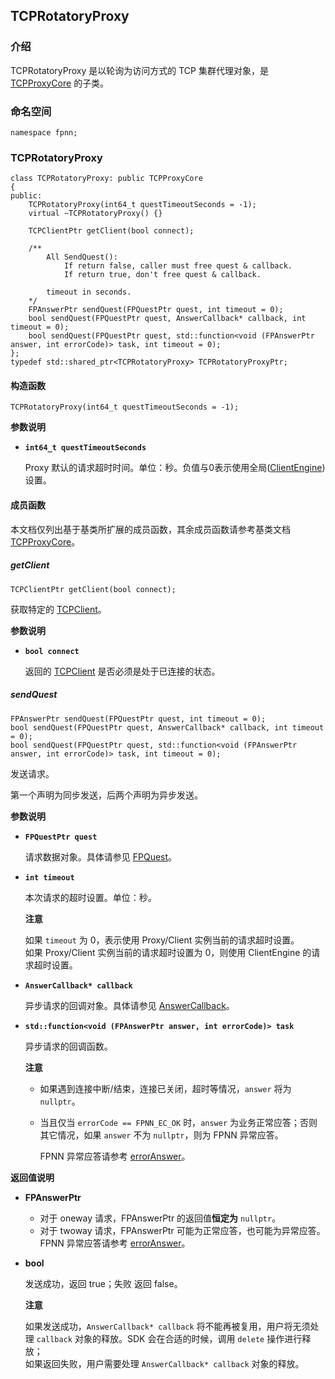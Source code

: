 ## TCPRotatoryProxy

### 介绍

TCPRotatoryProxy 是以轮询为访问方式的 TCP 集群代理对象，是 [TCPProxyCore](TCPProxyCore.md) 的子类。

### 命名空间

	namespace fpnn;

### TCPRotatoryProxy

	class TCPRotatoryProxy: public TCPProxyCore
	{
	public:
		TCPRotatoryProxy(int64_t questTimeoutSeconds = -1);
		virtual ~TCPRotatoryProxy() {}

		TCPClientPtr getClient(bool connect);

		/**
			All SendQuest():
				If return false, caller must free quest & callback.
				If return true, don't free quest & callback.

			timeout in seconds.
		*/
		FPAnswerPtr sendQuest(FPQuestPtr quest, int timeout = 0);
		bool sendQuest(FPQuestPtr quest, AnswerCallback* callback, int timeout = 0);
		bool sendQuest(FPQuestPtr quest, std::function<void (FPAnswerPtr answer, int errorCode)> task, int timeout = 0);
	};
	typedef std::shared_ptr<TCPRotatoryProxy> TCPRotatoryProxyPtr;

#### 构造函数

	TCPRotatoryProxy(int64_t questTimeoutSeconds = -1);

**参数说明**

* **`int64_t questTimeoutSeconds`**

	Proxy 默认的请求超时时间。单位：秒。负值与0表示使用全局([ClientEngine](../core/ClientEngine.md))设置。

#### 成员函数

本文档仅列出基于基类所扩展的成员函数，其余成员函数请参考基类文档 [TCPProxyCore](TCPProxyCore.md)。

##### getClient

	TCPClientPtr getClient(bool connect);

获取特定的 [TCPClient](../core/TCPClient.md)。

**参数说明**

* **`bool connect`**

	返回的 [TCPClient](../core/TCPClient.md) 是否必须是处于已连接的状态。

##### sendQuest

	FPAnswerPtr sendQuest(FPQuestPtr quest, int timeout = 0);
	bool sendQuest(FPQuestPtr quest, AnswerCallback* callback, int timeout = 0);
	bool sendQuest(FPQuestPtr quest, std::function<void (FPAnswerPtr answer, int errorCode)> task, int timeout = 0);

发送请求。

第一个声明为同步发送，后两个声明为异步发送。

**参数说明**

* **`FPQuestPtr quest`**

	请求数据对象。具体请参见 [FPQuest](../proto/FPQuest.md)。

* **`int timeout`**

	本次请求的超时设置。单位：秒。

	**注意**

	如果 `timeout` 为 0，表示使用 Proxy/Client 实例当前的请求超时设置。  
	如果 Proxy/Client 实例当前的请求超时设置为 0，则使用 ClientEngine 的请求超时设置。

* **`AnswerCallback* callback`**

	异步请求的回调对象。具体请参见 [AnswerCallback](../core/AnswerCallback.md)。

* **`std::function<void (FPAnswerPtr answer, int errorCode)> task`**

	异步请求的回调函数。

	**注意**

	+ 如果遇到连接中断/结束，连接已关闭，超时等情况，`answer` 将为 `nullptr`。
	+ 当且仅当 `errorCode == FPNN_EC_OK` 时，`answer` 为业务正常应答；否则其它情况，如果 `answer` 不为 `nullptr`，则为 FPNN 异常应答。

		FPNN 异常应答请参考 [errorAnswer](../proto/FPWriter.md#errorAnswer)。

**返回值说明**

* **FPAnswerPtr**

	+ 对于 oneway 请求，FPAnswerPtr 的返回值**恒定为** `nullptr`。
	+ 对于 twoway 请求，FPAnswerPtr 可能为正常应答，也可能为异常应答。FPNN 异常应答请参考 [errorAnswer](../proto/FPWriter.md#errorAnswer)。

* **bool**

	发送成功，返回 true；失败 返回 false。

	**注意**

	如果发送成功，`AnswerCallback* callback` 将不能再被复用，用户将无须处理 `callback` 对象的释放。SDK 会在合适的时候，调用 `delete` 操作进行释放；  
	如果返回失败，用户需要处理 `AnswerCallback* callback` 对象的释放。


